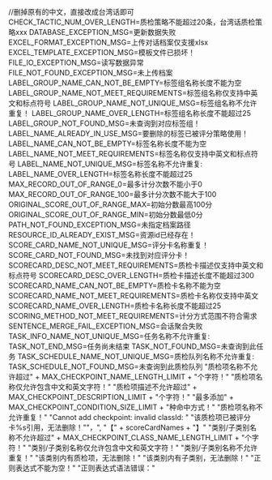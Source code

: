 //删掉原有的中文，直接改成台湾话即可
CHECK_TACTIC_NUM_OVER_LENGTH=质检策略不能超过20条，台湾话质检策略xxx
DATABASE_EXCEPTION_MSG=更新数据失败
EXCEL_FORMAT_EXCEPTION_MSG=上传对话档案仅支援xlsx
EXCEL_TEMPLATE_EXCEPTION_MSG=模板文件已损坏！
FILE_IO_EXCEPTION_MSG=读写数据异常
FILE_NOT_FOUND_EXCEPTION_MSG=未上传档案
LABEL_GROUP_NAME_CAN_NOT_BE_EMPTY=标签组名称长度不能为空
LABEL_GROUP_NAME_NOT_MEET_REQUIREMENTS=标签组名称仅支持中英文和标点符号
LABEL_GROUP_NAME_NOT_UNIQUE_MSG=标签组名称不允许重复！
LABEL_GROUP_NAME_OVER_LENGTH=标签组名称长度不能超过25
LABEL_GROUP_NOT_FOUND_MSG=未查询到对应标签组！
LABEL_NAME_ALREADY_IN_USE_MSG=要删除的标签已被评分策略使用！
LABEL_NAME_CAN_NOT_BE_EMPTY=标签名称长度不能为空
LABEL_NAME_NOT_MEET_REQUIREMENTS=标签名称仅支持中英文和标点符号
LABEL_NAME_NOT_UNIQUE_MSG=标签名称不允许重复:
LABEL_NAME_OVER_LENGTH=标签名称长度不能超过25
MAX_RECORD_OUT_OF_RANGE_0=最多计分次数不能小于0
MAX_RECORD_OUT_OF_RANGE_100=最多计分次数不能大于100
ORIGINAL_SCORE_OUT_OF_RANGE_MAX=初始分数最高100分
ORIGINAL_SCORE_OUT_OF_RANGE_MIN=初始分数最低0分
PATH_NOT_FOUND_EXCEPTION_MSG=未指定档案路径
RESOURCE_ID_ALREADY_EXIST_MSG=资源id已经存在！
SCORE_CARD_NAME_NOT_UNIQUE_MSG=评分卡名称重复！
SCORE_CARD_NOT_FOUND_MSG=未找到对应评分卡！
SCORECARD_DESC_NOT_MEET_REQUIREMENTS=质检卡描述仅支持中英文和标点符号
SCORECARD_DESC_OVER_LENGTH=质检卡描述长度不能超过300
SCORECARD_NAME_CAN_NOT_BE_EMPTY=质检卡名称不能为空
SCORECARD_NAME_NOT_MEET_REQUIREMENTS=质检卡名称仅支持中英文
SCORECARD_NAME_OVER_LENGTH=质检卡名称长度不能超过25
SCORING_METHOD_NOT_MEET_REQUIREMENTS=计分方式范围不符合需求
SENTENCE_MERGE_FAIL_EXCEPTION_MSG=会话聚合失败
TASK_INFO_NAME_NOT_UNIQUE_MSG=任务名称不允许重复:
TASK_NOT_END_MSG=任务尚未结束
TASK_NOT_FOUND_MSG=未查询到此任务
TASK_SCHEDULE_NAME_NOT_UNIQUE_MSG=质检队列名称不允许重复:
TASK_SCHEDULE_NOT_FOUND_MSG=未查询到此质检队列
"质检项名称不允许超过" + MAX_CHECKPOINT_NAME_LENGTH_LIMIT + "个字符！"
"质检项名称仅允许包含中文和英文字符！"
"质检项描述不允许超过" + MAX_CHECKPOINT_DESCRIPTION_LIMIT + "个字符！"
"最多添加" + MAX_CHECKPOINT_CONDITION_SIZE_LIMIT + "种命中方式！"
"质检项名称不允许重复！"
"Cannot add checkpoint: invalid classId: "
"该质检项已被评分卡%s引用，无法删除！""，", "【" + scoreCardNames + "】"
"类别/子类别名称不允许超过" + MAX_CHECKPOINT_CLASS_NAME_LENGTH_LIMIT + "个字符！"
"类别/子类别名称仅允许包含中文和英文字符！"
"类别/子类别名称不允许重复！"
"该类别内有质检项，无法删除！"
"该类别内有子类别，无法删除！"
"正则表达式不能为空！"
"正则表达式语法错误："